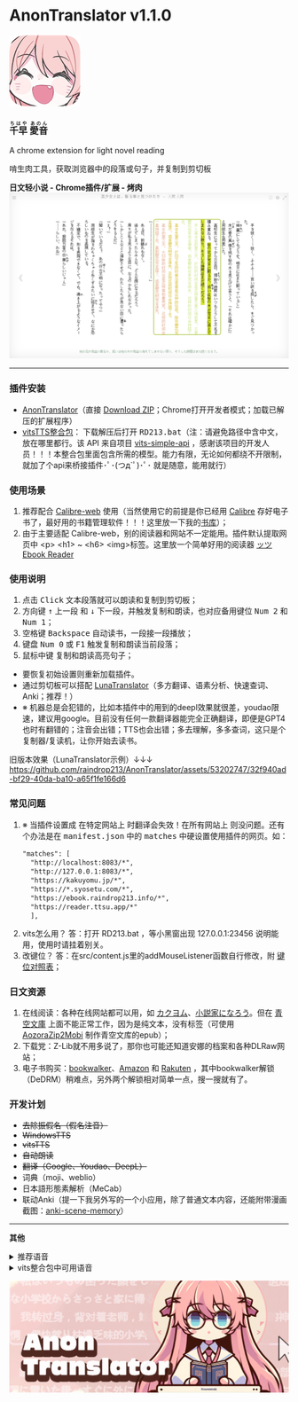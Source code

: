 # **AnonTranslator v1.1.0**
![tips](img/icon128.png)
<h3>
<ruby>千早<rt>ちはや</rt></ruby>
<ruby>愛音<rt>あのん</rt></ruby>
</h3>
A chrome extension for light novel reading

啃生肉工具，获取浏览器中的段落或句子，并复制到剪切板

**日文轻小说 - Chrome插件/扩展 - 烤肉**
![tips](img/preview3.png)

---

### **插件安装**
- [AnonTranslator](https://github.com/raindrop213/AnonTranslator)（直接 [Download ZIP](https://github.com/raindrop213/AnonTranslator/archive/refs/heads/main.zip)；Chrome打开开发者模式；加载已解压的扩展程序）
- [vitsTTS整合包](https://github.com/raindrop213/AnonTranslator/releases/latest)：
  下载解压后打开 <kbd>RD213.bat</kbd>（注：请避免路径中含中文，放在哪里都行。该 API 来自项目 [vits-simple-api](https://github.com/Artrajz/vits-simple-api) ，感谢该项目的开发人员！！！本整合包里面包含所需的模型。能力有限，无论如何都绕不开限制，就加了个api来桥接插件･ﾟ･(つд`ﾟ)･ﾟ･ 就是随意，能用就行）

### **使用场景**
1. 推荐配合 [Calibre-web](https://github.com/janeczku/calibre-web) 使用（当然使用它的前提是你已经用 [Calibre](https://calibre-ebook.com/) 存好电子书了，最好用的书籍管理软件！！！这里放一下我的[书库](https://ebook.raindrop213.info/)）；
2. 由于主要适配 Calibre-web，别的阅读器和网站不一定能用。插件默认提取网页中  \<p\> \<h1\> ~ \<h6\> \<img\>标签。这里放一个简单好用的阅读器 [ッツ Ebook Reader](https://reader.ttsu.app)

### **使用说明**
1. 点击 <kbd>Click</kbd> 文本段落就可以朗读和复制到剪切板；
2. 方向键 <kbd>↑</kbd> 上一段 和 <kbd>↓</kbd> 下一段，并触发复制和朗读，也对应备用键位 <kbd>Num 2</kbd> 和 <kbd>Num 1</kbd>；
3. 空格键 <kbd>Backspace</kbd> 自动读书，一段接一段播放；
4. 键盘 <kbd>Num 0</kbd> 或 <kbd>F1</kbd> 触发复制和朗读当前段落；
5. <kbd>鼠标中键</kbd> 复制和朗读高亮句子；

- 要恢复初始设置则重新加载插件。
- 通过剪切板可以搭配 [LunaTranslator](https://github.com/HIllya51/LunaTranslator)（多方翻译、语素分析、快速查词、Anki；推荐！）
- ※ 机器总是会犯错的，比如本插件中的用到的deepl效果就很差，youdao限速，建议用google。目前没有任何一款翻译器能完全正确翻译，即便是GPT4也时有翻错的；注音会出错；TTS也会出错；多去理解，多多查词，这只是个复制器/复读机，让你开始去读书。

旧版本效果（LunaTranslator示例）↓↓↓
https://github.com/raindrop213/AnonTranslator/assets/53202747/32f940ad-bf29-40da-ba10-a65f1fe166d6

### **常见问题**
1. ※ 当插件设置成 <kbd>在特定网站上</kbd> 时翻译会失效！<kbd>在所有网站上</kbd> 则没问题。还有个办法是在 <kbd>manifest.json</kbd> 中的 <kbd>matches</kbd> 中硬设置使用插件的网页。如：
    ```
    "matches": [
      "http://localhost:8083/*",
      "http://127.0.0.1:8083/*",
      "https://kakuyomu.jp/*",
      "https://*.syosetu.com/*",
      "https://ebook.raindrop213.info/*",
      "https://reader.ttsu.app/*"
      ],
    ```
2. vits怎么用？ 答：打开 RD213.bat ，等小黑窗出现 127.0.0.1:23456 说明能用，使用时请挂着别关。
3. 改键位？ 答：在src/content.js里的addMouseListener函数自行修改，附 [键位对照表](https://www.ecomcn.com/Website/show_id468.html)；

### **日文资源**
1. 在线阅读：各种在线网站都可以用，如 [カクヨム](https://kakuyomu.jp/)、[小説家になろう](https://syosetu.com/)。但在 [青空文庫](https://www.aozora.gr.jp/) 上面不能正常工作，因为是纯文本，没有标签（可使用 [AozoraZip2Mobi](https://github.com/ccneko-emitan/AozoraZip2Mobi) 制作青空文库的epub）；
2. 下载党：Z-Lib就不用多说了，那你也可能还知道安娜的档案和各种DLRaw网站；
3. 电子书购买：[bookwalker](https://bookwalker.jp/)、[Amazon](https://www.amazon.co.jp/kindle-dbs/storefront) 和 [Rakuten](https://books.rakuten.co.jp/e-book/) ，其中bookwalker解锁（DeDRM）稍难点，另外两个解锁相对简单一点，搜一搜就有了。

### **开发计划**
- ~~去除振假名（假名注音）~~
- ~~WindowsTTS~~
- ~~vitsTTS~~
- ~~自动朗读~~
- ~~翻译（Google、Youdao、DeepL）~~
- 词典（moji、weblio）
- 日本語形態素解析（MeCab）
- 联动Anki（提一下我另外写的一个小应用，除了普通文本内容，还能附带漫画截图：[anki-scene-memory](https://github.com/raindrop213/anki-scene-memory)）

---

**其他**
<details>
  <summary>推荐语音</summary>
  [342] zh/ja 日语雷电将军（泽城美雪）;
</details>

<details>
  <summary>vits整合包中可用语音</summary>
[0] zh/ja 特别周;
[1] zh/ja 无声铃鹿;
[2] zh/ja 东海帝皇（帝宝，帝王）;
[3] zh/ja 丸善斯基;
[4] zh/ja 富士奇迹;
[5] zh/ja 小栗帽;
[6] zh/ja 黄金船;
[7] zh/ja 伏特加;
[8] zh/ja 大和赤骥;
[9] zh/ja 大树快车;
[10] zh/ja 草上飞;
[11] zh/ja 菱亚马逊;
[12] zh/ja 目白麦昆;
[13] zh/ja 神鹰;
[14] zh/ja 好歌剧;
[15] zh/ja 成田白仁;
[16] zh/ja 鲁道夫象征（皇帝）;
[17] zh/ja 气槽;
[18] zh/ja 爱丽数码;
[19] zh/ja 星云天空;
[20] zh/ja 玉藻十字;
[21] zh/ja 美妙姿势;
[22] zh/ja 琵琶晨光;
[23] zh/ja 摩耶重炮;
[24] zh/ja 曼城茶座;
[25] zh/ja 美浦波旁;
[26] zh/ja 目白赖恩;
[27] zh/ja 菱曙;
[28] zh/ja 雪中美人;
[29] zh/ja 米浴;
[30] zh/ja 艾尼斯风神;
[31] zh/ja 爱丽速子（爱丽快子）;
[32] zh/ja 爱慕织姬;
[33] zh/ja 稻荷一;
[34] zh/ja 胜利奖券;
[35] zh/ja 空中神宫;
[36] zh/ja 荣进闪耀;
[37] zh/ja 真机伶;
[38] zh/ja 川上公主;
[39] zh/ja 黄金城（黄金城市）;
[40] zh/ja 樱花进王;
[41] zh/ja 采珠;
[42] zh/ja 新光风;
[43] zh/ja 东商变革;
[44] zh/ja 超级小海湾;
[45] zh/ja 醒目飞鹰（寄寄子）;
[46] zh/ja 荒漠英雄;
[47] zh/ja 东瀛佐敦;
[48] zh/ja 中山庆典;
[49] zh/ja 成田大进;
[50] zh/ja 西野花;
[51] zh/ja 春丽（乌拉拉）;
[52] zh/ja 青竹回忆;
[53] zh/ja 微光飞驹;
[54] zh/ja 美丽周日;
[55] zh/ja 待兼福来;
[56] zh/ja mr cb（cb先生）;
[57] zh/ja 名将怒涛（名将户仁）;
[58] zh/ja 目白多伯;
[59] zh/ja 优秀素质;
[60] zh/ja 帝王光辉;
[61] zh/ja 待兼诗歌剧;
[62] zh/ja 生野狄杜斯;
[63] zh/ja 目白善信;
[64] zh/ja 大拓太阳神;
[65] zh/ja 双涡轮（两立直，两喷射，二锅头，逆喷射）;
[66] zh/ja 里见光钻（萨托诺金刚石）;
[67] zh/ja 北部玄驹;
[68] zh/ja 樱花千代王;
[69] zh/ja 天狼星象征;
[70] zh/ja 目白阿尔丹;
[71] zh/ja 八重无敌;
[72] zh/ja 鹤丸刚志;
[73] zh/ja 目白光明;
[74] zh/ja 成田拜仁（成田路）;
[75] zh/ja 也文摄辉;
[76] zh/ja 小林历奇;
[77] zh/ja 北港火山;
[78] zh/ja 奇锐骏;
[79] zh/ja 苦涩糖霜;
[80] zh/ja 小小蚕茧;
[81] zh/ja 骏川手纲（绿帽恶魔）;
[82] zh/ja 秋川弥生（小小理事长）;
[83] zh/ja 乙名史悦子（乙名记者）;
[84] zh/ja 桐生院葵;
[85] zh/ja 安心泽刺刺美;
[86] zh/ja 樫本理子;
[87] zh/ja 神里绫华（龟龟）;
[88] zh/ja 琴;
[89] zh/ja 空（空哥）;
[90] zh/ja 丽莎;
[91] zh/ja 荧（荧妹）;
[92] zh/ja 芭芭拉;
[93] zh/ja 凯亚;
[94] zh/ja 迪卢克;
[95] zh/ja 雷泽;
[96] zh/ja 安柏;
[97] zh/ja 温迪;
[98] zh/ja 香菱;
[99] zh/ja 北斗;
[100] zh/ja 行秋;
[101] zh/ja 魈;
[102] zh/ja 凝光;
[103] zh/ja 可莉;
[104] zh/ja 钟离;
[105] zh/ja 菲谢尔（皇女）;
[106] zh/ja 班尼特;
[107] zh/ja 达达利亚（公子）;
[108] zh/ja 诺艾尔（女仆）;
[109] zh/ja 七七;
[110] zh/ja 重云;
[111] zh/ja 甘雨（椰羊）;
[112] zh/ja 阿贝多;
[113] zh/ja 迪奥娜（猫猫）;
[114] zh/ja 莫娜;
[115] zh/ja 刻晴;
[116] zh/ja 砂糖;
[117] zh/ja 辛焱;
[118] zh/ja 罗莎莉亚;
[119] zh/ja 胡桃;
[120] zh/ja 枫原万叶（万叶）;
[121] zh/ja 烟绯;
[122] zh/ja 宵宫;
[123] zh/ja 托马;
[124] zh/ja 优菈;
[125] zh/ja 雷电将军（雷神）;
[126] zh/ja 早柚;
[127] zh/ja 珊瑚宫心海（心海，扣扣米）;
[128] zh/ja 五郎;
[129] zh/ja 九条裟罗;
[130] zh/ja 荒泷一斗（一斗）;
[131] zh/ja 埃洛伊;
[132] zh/ja 申鹤;
[133] zh/ja 八重神子（神子）;
[134] zh/ja 神里绫人（绫人）;
[135] zh/ja 夜兰;
[136] zh/ja 久岐忍;
[137] zh/ja 鹿野苑平藏;
[138] zh/ja 提纳里;
[139] zh/ja 柯莱;
[140] zh/ja 多莉;
[141] zh/ja 云堇;
[142] zh/ja 纳西妲（草神）;
[143] zh/ja 深渊使徒;
[144] zh/ja 妮露;
[145] zh/ja 赛诺;
[146] zh/ja 债务处理人;
[147] zh/ja 坎蒂丝;
[148] zh/ja 真弓快车;
[149] zh/ja 秋人;
[150] zh/ja 望族;
[151] zh/ja 艾尔菲;
[152] zh/ja 艾莉丝;
[153] zh/ja 艾伦;
[154] zh/ja 阿洛瓦;
[155] zh/ja 天野;
[156] zh/ja 天目十五;
[157] zh/ja 愚人众-安德烈;
[158] zh/ja 安顺;
[159] zh/ja 安西;
[160] zh/ja 葵;
[161] zh/ja 青木;
[162] zh/ja 荒川幸次;
[163] zh/ja 荒谷;
[164] zh/ja 有泽;
[165] zh/ja 浅川;
[166] zh/ja 麻美;
[167] zh/ja 凝光助手;
[168] zh/ja 阿托;
[169] zh/ja 竺子;
[170] zh/ja 百识;
[171] zh/ja 百闻;
[172] zh/ja 百晓;
[173] zh/ja 白术;
[174] zh/ja 贝雅特丽奇;
[175] zh/ja 丽塔;
[176] zh/ja 失落迷迭;
[177] zh/ja 缭乱星棘;
[178] zh/ja 伊甸;
[179] zh/ja 伏特加女孩;
[180] zh/ja 狂热蓝调;
[181] zh/ja 莉莉娅;
[182] zh/ja 萝莎莉娅;
[183] zh/ja 八重樱;
[184] zh/ja 八重霞;
[185] zh/ja 卡莲;
[186] zh/ja 第六夜想曲;
[187] zh/ja 卡萝尔;
[188] zh/ja 姬子;
[189] zh/ja 极地战刃;
[190] zh/ja 布洛妮娅;
[191] zh/ja 次生银翼;
[192] zh/ja 理之律者%26希儿;
[193] zh/ja 理之律者;
[194] zh/ja 迷城骇兔;
[195] zh/ja 希儿;
[196] zh/ja 魇夜星渊;
[197] zh/ja 黑希儿;
[198] zh/ja 帕朵菲莉丝;
[199] zh/ja 不灭星锚;
[200] zh/ja 天元骑英;
[201] zh/ja 幽兰黛尔;
[202] zh/ja 派蒙bh3;
[203] zh/ja 爱酱;
[204] zh/ja 绯玉丸;
[205] zh/ja 德丽莎;
[206] zh/ja 月下初拥;
[207] zh/ja 朔夜观星;
[208] zh/ja 暮光骑士;
[209] zh/ja 格蕾修;
[210] zh/ja 留云借风真君;
[211] zh/ja 梅比乌斯;
[212] zh/ja 仿犹大;
[213] zh/ja 克莱因;
[214] zh/ja 圣剑幽兰黛尔;
[215] zh/ja 妖精爱莉;
[216] zh/ja 特斯拉zero;
[217] zh/ja 苍玄;
[218] zh/ja 若水;
[219] zh/ja 西琳;
[220] zh/ja 戴因斯雷布;
[221] zh/ja 贝拉;
[222] zh/ja 赤鸢;
[223] zh/ja 镇魂歌;
[224] zh/ja 渡鸦;
[225] zh/ja 人之律者;
[226] zh/ja 爱莉希雅;
[227] zh/ja 天穹游侠;
[228] zh/ja 琪亚娜;
[229] zh/ja 空之律者;
[230] zh/ja 薪炎之律者;
[231] zh/ja 云墨丹心;
[232] zh/ja 符华;
[233] zh/ja 识之律者;
[234] zh/ja 特瓦林;
[235] zh/ja 维尔薇;
[236] zh/ja 芽衣;
[237] zh/ja 雷之律者;
[238] zh/ja 断罪影舞;
[239] zh/ja 阿波尼亚;
[240] zh/ja 榎本;
[241] zh/ja 厄尼斯特;
[242] zh/ja 恶龙;
[243] zh/ja 范二爷;
[244] zh/ja 法拉;
[245] zh/ja 愚人众士兵;
[246] zh/ja 愚人众士兵a;
[247] zh/ja 愚人众士兵b;
[248] zh/ja 愚人众士兵c;
[249] zh/ja 愚人众a;
[250] zh/ja 愚人众b;
[251] zh/ja 飞飞;
[252] zh/ja 菲利克斯;
[253] zh/ja 女性跟随者;
[254] zh/ja 逢岩;
[255] zh/ja 摆渡人;
[256] zh/ja 狂躁的男人;
[257] zh/ja 奥兹;
[258] zh/ja 芙萝拉;
[259] zh/ja 跟随者;
[260] zh/ja 蜜汁生物;
[261] zh/ja 黄麻子;
[262] zh/ja 渊上;
[263] zh/ja 藤木;
[264] zh/ja 深见;
[265] zh/ja 福本;
[266] zh/ja 芙蓉;
[267] zh/ja 古泽;
[268] zh/ja 古田;
[269] zh/ja 古山;
[270] zh/ja 古谷昇;
[271] zh/ja 傅三儿;
[272] zh/ja 高老六;
[273] zh/ja 矿工冒;
[274] zh/ja 元太;
[275] zh/ja 德安公;
[276] zh/ja 茂才公;
[277] zh/ja 杰拉德;
[278] zh/ja 葛罗丽;
[279] zh/ja 金忽律;
[280] zh/ja 公俊;
[281] zh/ja 锅巴;
[282] zh/ja 歌德;
[283] zh/ja 阿豪;
[284] zh/ja 狗三儿;
[285] zh/ja 葛瑞丝;
[286] zh/ja 若心;
[287] zh/ja 阿山婆;
[288] zh/ja 怪鸟;
[289] zh/ja 广竹;
[290] zh/ja 观海;
[291] zh/ja 关宏;
[292] zh/ja 蜜汁卫兵;
[293] zh/ja 守卫1;
[294] zh/ja 傲慢的守卫;
[295] zh/ja 害怕的守卫;
[296] zh/ja 贵安;
[297] zh/ja 盖伊;
[298] zh/ja 阿创;
[299] zh/ja 哈夫丹;
[300] zh/ja 日语阿贝多（野岛健儿）;
[301] zh/ja 日语埃洛伊（高垣彩阳）;
[302] zh/ja 日语安柏（石见舞菜香）;
[303] zh/ja 日语神里绫华（早见沙织）;
[304] zh/ja 日语神里绫人（石田彰）;
[305] zh/ja 日语白术（游佐浩二）;
[306] zh/ja 日语芭芭拉（鬼头明里）;
[307] zh/ja 日语北斗（小清水亚美）;
[308] zh/ja 日语班尼特（逢坂良太）;
[309] zh/ja 日语坎蒂丝（柚木凉香）;
[310] zh/ja 日语重云（齐藤壮马）;
[311] zh/ja 日语柯莱（前川凉子）;
[312] zh/ja 日语赛诺（入野自由）;
[313] zh/ja 日语戴因斯雷布（津田健次郎）;
[314] zh/ja 日语迪卢克（小野贤章）;
[315] zh/ja 日语迪奥娜（井泽诗织）;
[316] zh/ja 日语多莉（金田朋子）;
[317] zh/ja 日语优菈（佐藤利奈）;
[318] zh/ja 日语菲谢尔（内田真礼）;
[319] zh/ja 日语甘雨（上田丽奈）;
[320] zh/ja 日语（畠中祐）;
[321] zh/ja 日语鹿野院平藏（井口祐一）;
[322] zh/ja 日语空（堀江瞬）;
[323] zh/ja 日语荧（悠木碧）;
[324] zh/ja 日语胡桃（高桥李依）;
[325] zh/ja 日语一斗（西川贵教）;
[326] zh/ja 日语凯亚（鸟海浩辅）;
[327] zh/ja 日语万叶（岛崎信长）;
[328] zh/ja 日语刻晴（喜多村英梨）;
[329] zh/ja 日语可莉（久野美咲）;
[330] zh/ja 日语心海（三森铃子）;
[331] zh/ja 日语九条裟罗（濑户麻沙美）;
[332] zh/ja 日语丽莎（田中理惠）;
[333] zh/ja 日语莫娜（小原好美）;
[334] zh/ja 日语纳西妲（田村由加莉）;
[335] zh/ja 日语妮露（金元寿子）;
[336] zh/ja 日语凝光（大原沙耶香）;
[337] zh/ja 日语诺艾尔（高尾奏音）;
[338] zh/ja 日语奥兹（增谷康纪）;
[339] zh/ja 日语派蒙（古贺葵）;
[340] zh/ja 日语琴（斋藤千和）;
[341] zh/ja 日语七七（田村由加莉）;
[342] zh/ja 日语雷电将军（泽城美雪）;
[343] zh/ja 日语雷泽（内山昂辉）;
[344] zh/ja 日语罗莎莉亚（加隈亚衣）;
[345] zh/ja 日语早柚（洲崎绫）;
[346] zh/ja 日语散兵（柿原彻也）;
[347] zh/ja 日语申鹤（川澄绫子）;
[348] zh/ja 日语久岐忍（水桥香织）;
[349] zh/ja 日语女士（庄子裕衣）;
[350] zh/ja 日语砂糖（藤田茜）;
[351] zh/ja 日语达达利亚（木村良平）;
[352] zh/ja 日语托马（森田成一）;
[353] zh/ja 日语提纳里（小林沙苗）;
[354] zh/ja 日语温迪（村濑步）;
[355] zh/ja 日语香菱（小泽亚李）;
[356] zh/ja 日语魈（松冈祯丞）;
[357] zh/ja 日语行秋（皆川纯子）;
[358] zh/ja 日语辛焱（高桥智秋）;
[359] zh/ja 日语八重神子（佐仓绫音）;
[360] zh/ja 日语烟绯（花守由美里）;
[361] zh/ja 日语夜兰（远藤绫）;
[362] zh/ja 日语宵宫（植田佳奈）;
[363] zh/ja 日语云堇（小岩井小鸟）;
[364] zh/ja 日语钟离（前野智昭）;
[365] zh/ja 杰克;
[366] zh/ja 阿吉;
[367] zh/ja 江舟;
[368] zh/ja 鉴秋;
[369] zh/ja 嘉义;
[370] zh/ja 纪芳;
[371] zh/ja 景澄;
[372] zh/ja 经纶;
[373] zh/ja 景明;
[374] zh/ja 晋优;
[375] zh/ja 阿鸠;
[376] zh/ja 酒客;
[377] zh/ja 乔尔;
[378] zh/ja 乔瑟夫;
[379] zh/ja 约顿;
[380] zh/ja 乔伊斯;
[381] zh/ja 居安;
[382] zh/ja 君君;
[383] zh/ja 顺吉;
[384] zh/ja 纯也;
[385] zh/ja 重佐;
[386] zh/ja 大岛纯平;
[387] zh/ja 蒲泽;
[388] zh/ja 勘解由小路健三郎;
[389] zh/ja 枫;
[390] zh/ja 枫原义庆;
[391] zh/ja 荫山;
[392] zh/ja 甲斐田龍馬;
[393] zh/ja 海斗;
[394] zh/ja 惟神晴之介;
[395] zh/ja 鹿野奈奈;
[396] zh/ja 卡琵莉亚;
[397] zh/ja 凯瑟琳;
[398] zh/ja 加藤信悟;
[399] zh/ja 加藤洋平;
[400] zh/ja 胜家;
[401] zh/ja 茅葺一庆;
[402] zh/ja 和昭;
[403] zh/ja 一正;
[404] zh/ja 一道;
[405] zh/ja 桂一;
[406] zh/ja 庆次郎;
[407] zh/ja 阿贤;
[408] zh/ja 健司;
[409] zh/ja 健次郎;
[410] zh/ja 健三郎;
[411] zh/ja 天理;
[412] zh/ja 杀手a;
[413] zh/ja 杀手b;
[414] zh/ja 木南杏奈;
[415] zh/ja 木村;
[416] zh/ja 国王;
[417] zh/ja 木下;
[418] zh/ja 北村;
[419] zh/ja 清惠;
[420] zh/ja 清人;
[421] zh/ja 克列门特;
[422] zh/ja 骑士;
[423] zh/ja 小林;
[424] zh/ja 小春;
[425] zh/ja 康拉德;
[426] zh/ja 大肉丸;
[427] zh/ja 琴美;
[428] zh/ja 宏一;
[429] zh/ja 康介;
[430] zh/ja 幸德;
[431] zh/ja 高善;
[432] zh/ja 梢;
[433] zh/ja 克罗索;
[434] zh/ja 久保;
[435] zh/ja 九条镰治;
[436] zh/ja 久木田;
[437] zh/ja 昆钧;
[438] zh/ja 菊地君;
[439] zh/ja 久利须;
[440] zh/ja 黑田;
[441] zh/ja 黑泽京之介;
[442] zh/ja 响太;
[443] zh/ja 岚姐;
[444] zh/ja 兰溪;
[445] zh/ja 澜阳;
[446] zh/ja 劳伦斯;
[447] zh/ja 乐明;
[448] zh/ja 莱诺;
[449] zh/ja 莲;
[450] zh/ja 良子;
[451] zh/ja 李当;
[452] zh/ja 李丁;
[453] zh/ja 小乐;
[454] zh/ja 灵;
[455] zh/ja 小玲;
[456] zh/ja 琳琅a;
[457] zh/ja 琳琅b;
[458] zh/ja 小彬;
[459] zh/ja 小德;
[460] zh/ja 小楽;
[461] zh/ja 小龙;
[462] zh/ja 小吴;
[463] zh/ja 小吴的记忆;
[464] zh/ja 理正;
[465] zh/ja 阿龙;
[466] zh/ja 卢卡;
[467] zh/ja 洛成;
[468] zh/ja 罗巧;
[469] zh/ja 北风狼;
[470] zh/ja 卢正;
[471] zh/ja 萍姥姥;
[472] zh/ja 前田;
[473] zh/ja 真昼;
[474] zh/ja 麻纪;
[475] zh/ja 真;
[476] zh/ja 愚人众-马克西姆;
[477] zh/ja 女性a;
[478] zh/ja 女性b;
[479] zh/ja 女性a的跟随者;
[480] zh/ja 阿守;
[481] zh/ja 玛格丽特;
[482] zh/ja 真理;
[483] zh/ja 玛乔丽;
[484] zh/ja 玛文;
[485] zh/ja 正胜;
[486] zh/ja 昌信;
[487] zh/ja 将司;
[488] zh/ja 正人;
[489] zh/ja 路爷;
[490] zh/ja 老章;
[491] zh/ja 松田;
[492] zh/ja 松本;
[493] zh/ja 松浦;
[494] zh/ja 松坂;
[495] zh/ja 老孟;
[496] zh/ja 孟丹;
[497] zh/ja 商人随从;
[498] zh/ja 传令兵;
[499] zh/ja 米歇尔;
[500] zh/ja 御舆源一郎;
[501] zh/ja 御舆源次郎;
[502] zh/ja 千岩军教头;
[503] zh/ja 千岩军士兵;
[504] zh/ja 明博;
[505] zh/ja 明俊;
[506] zh/ja 美铃;
[507] zh/ja 美和;
[508] zh/ja 阿幸;
[509] zh/ja 削月筑阳真君;
[510] zh/ja 钱眼儿;
[511] zh/ja 森彦;
[512] zh/ja 元助;
[513] zh/ja 理水叠山真君;
[514] zh/ja 理水疊山真君;
[515] zh/ja 朱老板;
[516] zh/ja 木木;
[517] zh/ja 村上;
[518] zh/ja 村田;
[519] zh/ja 永野;
[520] zh/ja 长野原龙之介;
[521] zh/ja 长濑;
[522] zh/ja 中野志乃;
[523] zh/ja 菜菜子;
[524] zh/ja 楠楠;
[525] zh/ja 成濑;
[526] zh/ja 阿内;
[527] zh/ja 宁禄;
[528] zh/ja 牛志;
[529] zh/ja 信博;
[530] zh/ja 伸夫;
[531] zh/ja 野方;
[532] zh/ja 诺拉;
[533] zh/ja 纪香;
[534] zh/ja 诺曼;
[535] zh/ja 修女;
[536] zh/ja 纯水精灵;
[537] zh/ja 小川;
[538] zh/ja 小仓澪;
[539] zh/ja 冈林;
[540] zh/ja 冈崎绘里香;
[541] zh/ja 冈崎陆斗;
[542] zh/ja 奥拉夫;
[543] zh/ja 老科;
[544] zh/ja 鬼婆婆;
[545] zh/ja 小野寺;
[546] zh/ja 大河原五右卫门;
[547] zh/ja 大久保大介;
[548] zh/ja 大森;
[549] zh/ja 大助;
[550] zh/ja 奥特;
[551] zh/ja 派蒙;
[552] zh/ja 派蒙2;
[553] zh/ja 病人a;
[554] zh/ja 病人b;
[555] zh/ja 巴顿;
[556] zh/ja 派恩;
[557] zh/ja 朋义;
[558] zh/ja 围观群众;
[559] zh/ja 围观群众a;
[560] zh/ja 围观群众b;
[561] zh/ja 围观群众c;
[562] zh/ja 围观群众d;
[563] zh/ja 围观群众e;
[564] zh/ja 铜雀;
[565] zh/ja 阿肥;
[566] zh/ja 兴叔;
[567] zh/ja 老周叔;
[568] zh/ja 公主;
[569] zh/ja 彼得;
[570] zh/ja 乾子;
[571] zh/ja 芊芊;
[572] zh/ja 乾玮;
[573] zh/ja 绮命;
[574] zh/ja 杞平;
[575] zh/ja 秋月;
[576] zh/ja 昆恩;
[577] zh/ja 雷电影;
[578] zh/ja 兰道尔;
[579] zh/ja 雷蒙德;
[580] zh/ja 冒失的帕拉德;
[581] zh/ja 伶一;
[582] zh/ja 玲花;
[583] zh/ja 阿仁;
[584] zh/ja 家臣们;
[585] zh/ja 梨绘;
[586] zh/ja 荣江;
[587] zh/ja 戎世;
[588] zh/ja 浪人;
[589] zh/ja 罗伊斯;
[590] zh/ja 如意;
[591] zh/ja 凉子;
[592] zh/ja 彩香;
[593] zh/ja 酒井;
[594] zh/ja 坂本;
[595] zh/ja 朔次郎;
[596] zh/ja 武士a;
[597] zh/ja 武士b;
[598] zh/ja 武士c;
[599] zh/ja 武士d;
[600] zh/ja 珊瑚;
[601] zh/ja 三田;
[602] zh/ja 莎拉;
[603] zh/ja 笹野;
[604] zh/ja 聪美;
[605] zh/ja 聪;
[606] zh/ja 小百合;
[607] zh/ja 散兵;
[608] zh/ja 害怕的小刘;
[609] zh/ja 舒伯特;
[610] zh/ja 舒茨;
[611] zh/ja 海龙;
[612] zh/ja 世子;
[613] zh/ja 谢尔盖;
[614] zh/ja 家丁;
[615] zh/ja 商华;
[616] zh/ja 沙寅;
[617] zh/ja 阿升;
[618] zh/ja 柴田;
[619] zh/ja 阿茂;
[620] zh/ja 式大将;
[621] zh/ja 清水;
[622] zh/ja 志村勘兵卫;
[623] zh/ja 新之丞;
[624] zh/ja 志织;
[625] zh/ja 石头;
[626] zh/ja 诗羽;
[627] zh/ja 诗筠;
[628] zh/ja 石壮;
[629] zh/ja 翔太;
[630] zh/ja 正二;
[631] zh/ja 周平;
[632] zh/ja 舒杨;
[633] zh/ja 齐格芙丽雅;
[634] zh/ja 女士;
[635] zh/ja 思勤;
[636] zh/ja 六指乔瑟;
[637] zh/ja 愚人众小兵d;
[638] zh/ja 愚人众小兵a;
[639] zh/ja 愚人众小兵b;
[640] zh/ja 愚人众小兵c;
[641] zh/ja 吴老五;
[642] zh/ja 吴老二;
[643] zh/ja 滑头鬼;
[644] zh/ja 言笑;
[645] zh/ja 吴老七;
[646] zh/ja 士兵h;
[647] zh/ja 士兵i;
[648] zh/ja 士兵a;
[649] zh/ja 士兵b;
[650] zh/ja 士兵c;
[651] zh/ja 士兵d;
[652] zh/ja 士兵e;
[653] zh/ja 士兵f;
[654] zh/ja 士兵g;
[655] zh/ja 奏太;
[656] zh/ja 斯坦利;
[657] zh/ja 掇星攫辰天君;
[658] zh/ja 小头;
[659] zh/ja 大武;
[660] zh/ja 陶义隆;
[661] zh/ja 杉本;
[662] zh/ja 苏西;
[663] zh/ja 嫌疑人a;
[664] zh/ja 嫌疑人b;
[665] zh/ja 嫌疑人c;
[666] zh/ja 嫌疑人d;
[667] zh/ja 斯万;
[668] zh/ja 剑客a;
[669] zh/ja 剑客b;
[670] zh/ja 阿二;
[671] zh/ja 忠胜;
[672] zh/ja 忠夫;
[673] zh/ja 阿敬;
[674] zh/ja 孝利;
[675] zh/ja 鹰司进;
[676] zh/ja 高山;
[677] zh/ja 九条孝行;
[678] zh/ja 毅;
[679] zh/ja 竹内;
[680] zh/ja 拓真;
[681] zh/ja 卓也;
[682] zh/ja 太郎丸;
[683] zh/ja 泰勒;
[684] zh/ja 手岛;
[685] zh/ja 哲平;
[686] zh/ja 哲夫;
[687] zh/ja 托克;
[688] zh/ja 大boss;
[689] zh/ja 阿强;
[690] zh/ja 托尔德拉;
[691] zh/ja 旁观者;
[692] zh/ja 天成;
[693] zh/ja 阿大;
[694] zh/ja 蒂玛乌斯;
[695] zh/ja 提米;
[696] zh/ja 户田;
[697] zh/ja 阿三;
[698] zh/ja 一起的人;
[699] zh/ja 德田;
[700] zh/ja 德长;
[701] zh/ja 智树;
[702] zh/ja 利彦;
[703] zh/ja 胖乎乎的旅行者;
[704] zh/ja 藏宝人a;
[705] zh/ja 藏宝人b;
[706] zh/ja 藏宝人c;
[707] zh/ja 藏宝人d;
[708] zh/ja 阿祇;
[709] zh/ja 恒雄;
[710] zh/ja 露子;
[711] zh/ja 话剧团团长;
[712] zh/ja 内村;
[713] zh/ja 上野;
[714] zh/ja 上杉;
[715] zh/ja 老戴;
[716] zh/ja 老高;
[717] zh/ja 老贾;
[718] zh/ja 老墨;
[719] zh/ja 老孙;
[720] zh/ja 天枢星;
[721] zh/ja 老云;
[722] zh/ja 有乐斋;
[723] zh/ja 丑雄;
[724] zh/ja 乌维;
[725] zh/ja 瓦京;
[726] zh/ja 菲尔戈黛特;
[727] zh/ja 维多利亚;
[728] zh/ja 薇尔;
[729] zh/ja 瓦格纳;
[730] zh/ja 阿外;
[731] zh/ja 侍女;
[732] zh/ja 瓦拉;
[733] zh/ja 望雅;
[734] zh/ja 宛烟;
[735] zh/ja 琬玉;
[736] zh/ja 战士a;
[737] zh/ja 战士b;
[738] zh/ja 渡辺;
[739] zh/ja 渡部;
[740] zh/ja 阿伟;
[741] zh/ja 文璟;
[742] zh/ja 文渊;
[743] zh/ja 韦尔纳;
[744] zh/ja 王扳手;
[745] zh/ja 武沛;
[746] zh/ja 晓飞;
[747] zh/ja 辛程;
[748] zh/ja 星火;
[749] zh/ja 星稀;
[750] zh/ja 辛秀;
[751] zh/ja 秀华;
[752] zh/ja 阿旭;
[753] zh/ja 徐刘师;
[754] zh/ja 矢部;
[755] zh/ja 八木;
[756] zh/ja 山上;
[757] zh/ja 阿阳;
[758] zh/ja 颜笑;
[759] zh/ja 康明;
[760] zh/ja 泰久;
[761] zh/ja 安武;
[762] zh/ja 矢田幸喜;
[763] zh/ja 矢田辛喜;
[764] zh/ja 义坚;
[765] zh/ja 莺儿;
[766] zh/ja 盈丰;
[767] zh/ja 宜年;
[768] zh/ja 银杏;
[769] zh/ja 逸轩;
[770] zh/ja 横山;
[771] zh/ja 永贵;
[772] zh/ja 永业;
[773] zh/ja 嘉久;
[774] zh/ja 吉川;
[775] zh/ja 义高;
[776] zh/ja 用高;
[777] zh/ja 阳太;
[778] zh/ja 元蓉;
[779] zh/ja 玥辉;
[780] zh/ja 毓华;
[781] zh/ja 有香;
[782] zh/ja 幸也;
[783] zh/ja 由真;
[784] zh/ja 结菜;
[785] zh/ja 韵宁;
[786] zh/ja 百合;
[787] zh/ja 百合华;
[788] zh/ja 尤苏波夫;
[789] zh/ja 裕子;
[790] zh/ja 悠策;
[791] zh/ja 悠也;
[792] zh/ja 于嫣;
[793] zh/ja 柚子;
[794] zh/ja 老郑;
[795] zh/ja 正茂;
[796] zh/ja 志成;
[797] zh/ja 芷巧;
[798] zh/ja 知易;
[799] zh/ja 支支;
[800] zh/ja 周良;
[801] zh/ja 珠函;
[802] zh/ja 祝明;
[803] zh/ja 祝涛 
</details>

![tips](img/img2.png)
